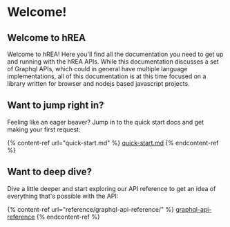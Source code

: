 # Welcome!

## Welcome to hREA

Welcome to hREA! Here you'll find all the documentation you need to get up and running with the hREA APIs. While this documentation discusses a set of Graphql APIs, which could in general have multiple language implementations, all of this documentation is at this time focused on a library written for browser and nodejs based javascript projects.

## Want to jump right in?

Feeling like an eager beaver? Jump in to the quick start docs and get making your first request:

{% content-ref url="quick-start.md" %}
[quick-start.md](quick-start.md)
{% endcontent-ref %}

## Want to deep dive?

Dive a little deeper and start exploring our API reference to get an idea of everything that's possible with the API:

{% content-ref url="reference/graphql-api-reference/" %}
[graphql-api-reference](reference/graphql-api-reference/)
{% endcontent-ref %}
